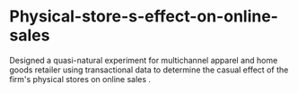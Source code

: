 # Physical-store-s-effect-on-online-sales
Designed a quasi-natural experiment for multichannel apparel and home goods retailer using transactional data to determine the casual effect of the firm's physical stores on online sales .
